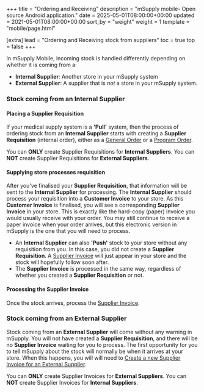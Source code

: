+++
title = "Ordering and Receiving"
description = "mSupply mobile- Open source Android application."
date = 2025-05-01T08:00:00+00:00
updated = 2021-05-01T08:00:00+00:00
sort_by = "weight"
weight = 1
template = "mobile/page.html"

[extra]
lead = "Ordering and Receiving stock from suppliers"
toc = true
top = false
+++

In mSupply Mobile, incoming stock is handled differently depending on whether it is coming from a:

  * **Internal Supplier**:  Another store in your mSupply system
  * **External Supplier**:  A supplier that is *not* a store in your mSupply system.

### Stock coming from an Internal Supplier

#### Placing a Supplier Requisition

If your medical supply system is a **'Pull'** system, then the process of ordering stock from an **Internal Supplier** starts with creating a **Supplier Requisition** (internal order), either as a [General Order](/mobile/order_and_receive/supplier-requisitions/#current-supplier-requisitions) or a [Program Order](/en:mobile:user_guide:supplier_requisitions_program).

<div class="warning">

You can **ONLY** create Supplier Requisitions for **Internal Suppliers**.  You can **NOT** create Supplier Requisitions for **External Suppliers**.
  </div>

#### Supplying store processes requisition

After you've finalised your **Supplier Requisition**, that information will be sent to the **Internal Supplier** for processing.  The **Internal Supplier** should process your requisition into a **Customer Invoice** to your store.  As this **Customer Invoice** is finalised, you will see a corresponding **Supplier Invoice** in your store.  This is exactly like the hard-copy (paper) invoice you would usually receive with your order.  You may still continue to receive a paper invoice when your order arrives, but this electronic version in mSupply is the one that you will need to process.

<div class="tip">

  * An **Internal Supplier** can also **'Push'** stock to your store without any requisition from you.  In this case, you did not create a **Supplier Requisition**.  A [Supplier Invoice](https://docs.msupply.foundation/mobile/order_and_receive/supplier-invoices/#open-supplier-invoices) will just appear in your store and the stock will hopefully follow soon after.
  * The **Supplier Invoice** is processed in the same way, regardless of whether you created a **Supplier Requisition** or not.
  </div>

#### Processing the Supplier Invoice

Once the stock arrives, process the [Supplier Invoice](https://docs.msupply.foundation/mobile/order_and_receive/supplier-invoices/#open-supplier-invoices).

### Stock coming from an External Supplier

Stock coming from an **External Supplier** will come without any warning in mSupply.  You will not have created a **Supplier Requisition**, and there will be no **Supplier Invoice** waiting for you to process.  The first opportunity for you to tell mSupply about the stock will normally be when it arrives at your store.  When this happens, you will will need to [Create a new Supplier Invoice for an External Supplier](/mobile/order_and_receive/supplier-invoices/#create-a-new-supplier-invoice-for-an-external-supplier).

<div class="warning">

You can **ONLY** create Supplier Invoices for **External Suppliers**.  You can **NOT** create Supplier Invoices for **Internal Suppliers**.
  </div>



